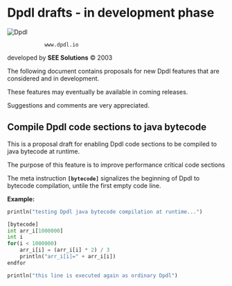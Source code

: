 # Dpdl drafts - in development phase

![Dpdl](https://www.dpdl.io/images/dpdl-io.png)

				www.dpdl.io

	
developed by
**SEE Solutions**
&copy; 2003

The following document contains proposals for new Dpdl features that are considered and in development.

These features may eventually be available in coming releases.

Suggestions and comments are very appreciated.



## Compile Dpdl code sections to java bytecode


This is a proposal draft for enabling Dpdl code sections to be compiled to java bytecode at runtime.

The purpose of this feature is to improve performance critical code sections

The meta instruction **`[bytecode]`** signalizes the beginning of Dpdl to bytecode compilation, untile the first empty code line.

**Example:**

```python
println("testing Dpdl java bytecode compilation at runtime...")

[bytecode]
int arr_i[1000000]
int i
for(i < 1000000)
	arr_i[i] = (arr_i[i] * 2) / 3
	println("arr_i[i]=" + arr_i[i])
endfor

println("this line is executed again as ordinary Dpdl")
```


